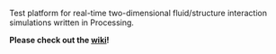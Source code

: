 Test platform for real-time two-dimensional fluid/structure interaction simulations written in Processing.

**Please check out the [wiki](https://github.com/weymouth/lily-pad/wiki)!**
